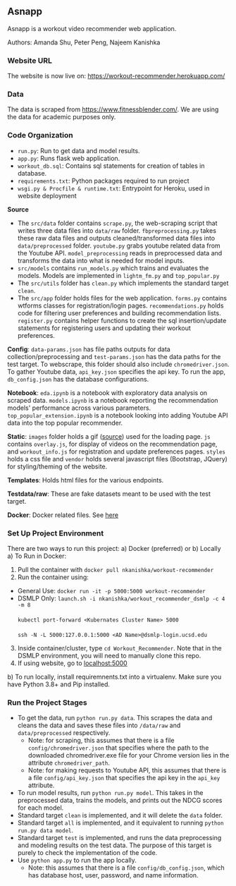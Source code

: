 ## Asnapp

Asnapp is a workout video recommender web application.

Authors: Amanda Shu, Peter Peng, Najeem Kanishka

### Website URL
The website is now live on: https://workout-recommender.herokuapp.com/

### Data
The data is scraped from https://www.fitnessblender.com/. We are using the data for academic purposes only.

### Code Organization

- `run.py`: Run to get data and model results.
- `app.py`: Runs flask web application.
- `workout_db.sql`: Contains sql statements for creation of tables in database.
- `requirements.txt`: Python packages required to run project
- `wsgi.py & Procfile & runtime.txt`: Entrypoint for Heroku, used in website deployment

**Source**
- The `src/data` folder contains `scrape.py`, the web-scraping script that writes three data files into `data/raw` folder. `fbpreprocessing.py` takes these raw data files and outputs cleaned/transformed data files into `data/preprocessed` folder. `youtube.py` grabs youtube related data from the Youtube API. `model_preprocessing` reads in preprocessed data and transforms the data into what is needed for model inputs.
- `src/models` contains `run_models.py` which trains and evaluates the models. Models are implemented in `lightm_fm.py` and `top_popular.py`
- The `src/utils` folder has `clean.py` which implements the standard target `clean`.
- The `src/app` folder holds files for the web application. `forms.py` contains wtforms classes for registration/login pages. `recommendations.py` holds code for filtering user preferences and building recommendation lists. `register.py` contains helper functions to create the sql insertion/update statements for registering users and updating their workout preferences.

**Config**: `data-params.json` has file paths outputs for data collection/preprocessing and `test-params.json` has the data paths for the test target. To webscrape, this folder should also include `chromedriver.json`. To gather Youtube data, `api_key.json` specifies the api key. To run the app, `db_config.json` has the database configurations.

**Notebook**: `eda.ipynb` is a notebook with exploratory data analysis on scraped data. `models.ipynb` is a notebook reporting the recommendation models' performance across various parameters. `top_popular_extension.ipynb` is a notebook looking into adding Youtube API data into the top popular recommender.

**Static**: `images` folder holds a gif ([source](https://www.pinterest.at/pin/512495632597411529/)) used for the loading page. `js` contains `overlay.js`, for display of videos on the recommendation page, and `workout_info.js` for registration and update preferences pages. `styles` holds a css file and `vendor` holds several javascript files (Bootstrap, JQuery) for styling/theming of the website.

**Templates**: Holds html files for the various endpoints.

**Testdata/raw**: These are fake datasets meant to be used with the test target.

**Docker**: Docker related files. See [here](https://github.com/amandashu/Workout_Recommender/blob/main/docker/README_DOCKER.md)

### Set Up Project Environment
There are two ways to run this project: a) Docker (preferred) or b) Locally <br>
a) To Run in Docker:<br>
  1) Pull the container with `docker pull nkanishka/workout-recommender`
  2) Run the container using:
  * General Use: `docker run -it -p 5000:5000 workout-recommender`
  * DSMLP Only: `launch.sh -i nkanishka/workout_recommender_dsmlp -c 4 -m 8` <br><br>`kubectl port-forward <Kubernates Cluster Name> 5000`<br><br> `ssh -N -L 5000:127.0.0.1:5000 <AD Name>@dsmlp-login.ucsd.edu`
  3) Inside container/cluster, type `cd Workout_Recommender`. Note that in the DSMLP environment, you will need to manually clone this repo.
  4) If using website, go to [localhost:5000](localhost:5000)
    <br>

b) To run locally, install requiremnents.txt into a virtualenv. Make sure you have Python 3.8+ and Pip installed.

### Run the Project Stages
- To get the data, run `python run.py data`. This scrapes the data and cleans the data and saves these files into `/data/raw` and `data/preprocessed` respectively.
  - Note: for scraping, this assumes that there is a file `config/chromedriver.json` that specifies where the path to the downloaded chromedriver.exe file for your Chrome version lies in the attribute `chromedriver_path`.
  - Note: for making requests to Youtube API, this assumes that there is a file `config/api_key.json` that specifies the api key in the `api_key` attribute.
- To run model results, run `python run.py model`. This takes in the preprocessed data, trains the models, and prints out the NDCG scores for each model.
- Standard target `clean` is implemented, and it will delete the `data` folder.
- Standard target `all` is implemented, and it equivalent to running `python run.py data model`.
- Standard target `test` is implemented, and runs the data preprocessing and modeling results on the test data. The purpose of this target is purely to check the implementation of the code.
- Use `python app.py` to run the app locally.
  - Note: this assumes that there is a file `config/db_config.json`, which has database host, user, password, and name information.
